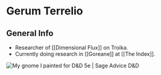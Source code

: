 # Gerum Terrelio

## General Info
- Researcher of [[Dimensional Flux]] on Troika.
- Currently doing research in [[Goreane]] at [[The Index]].

![My gnome I painted for D&D 5e | Sage Advice D&D](https://i1.wp.com/www.sageadvice.eu/wp-content/uploads/2017/08/DFMegs1UMAACBXG.jpg?resize=634%2C788)